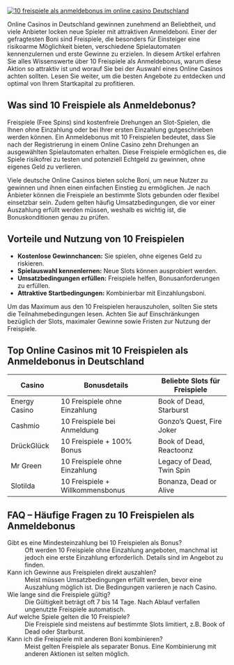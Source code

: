[![10 freispiele als anmeldebonus im online casino Deutschland](https://123-caf.pages.dev/gitsignup.png)](https://vrmoo.ru/Bt82HjjY)

<p>Online Casinos in Deutschland gewinnen zunehmend an Beliebtheit, und viele Anbieter locken neue Spieler mit attraktiven Anmeldeboni. Einer der gefragtesten Boni sind Freispiele, die besonders für Einsteiger eine risikoarme Möglichkeit bieten, verschiedene Spielautomaten kennenzulernen und erste Gewinne zu erzielen. In diesem Artikel erfahren Sie alles Wissenswerte über 10 Freispiele als Anmeldebonus, warum diese Aktion so attraktiv ist und worauf Sie bei der Auswahl eines Online Casinos achten sollten. Lesen Sie weiter, um die besten Angebote zu entdecken und optimal von Ihrem Startkapital zu profitieren.</p>  <h2>Was sind 10 Freispiele als Anmeldebonus?</h2> <p>Freispiele (Free Spins) sind kostenfreie Drehungen an Slot-Spielen, die Ihnen ohne Einzahlung oder bei Ihrer ersten Einzahlung gutgeschrieben werden können. Ein Anmeldebonus mit 10 Freispielen bedeutet, dass Sie nach der Registrierung in einem Online Casino zehn Drehungen an ausgewählten Spielautomaten erhalten. Diese Freispiele ermöglichen es, die Spiele risikofrei zu testen und potenziell Echtgeld zu gewinnen, ohne eigenes Geld zu verlieren.</p>  <p>Viele deutsche Online Casinos bieten solche Boni, um neue Nutzer zu gewinnen und ihnen einen einfachen Einstieg zu ermöglichen. Je nach Anbieter können die Freispiele an bestimmte Slots gebunden oder flexibel einsetzbar sein. Zudem gelten häufig Umsatzbedingungen, die vor einer Auszahlung erfüllt werden müssen, weshalb es wichtig ist, die Bonuskonditionen genau zu prüfen.</p>  <h2>Vorteile und Nutzung von 10 Freispielen</h2> <ul>   <li><strong>Kostenlose Gewinnchancen:</strong> Sie spielen, ohne eigenes Geld zu riskieren.</li>   <li><strong>Spielauswahl kennenlernen:</strong> Neue Slots können ausprobiert werden.</li>   <li><strong>Umsatzbedingungen erfüllen:</strong> Freispiele helfen, Bonusanforderungen zu erfüllen.</li>   <li><strong>Attraktive Startbedingungen:</strong> Kombinierbar mit Einzahlungsboni.</li> </ul>  <p>Um das Maximum aus den 10 Freispielen herauszuholen, sollten Sie stets die Teilnahmebedingungen lesen. Achten Sie auf Einschränkungen bezüglich der Slots, maximaler Gewinne sowie Fristen zur Nutzung der Freispiele.</p>  <h2>Top Online Casinos mit 10 Freispielen als Anmeldebonus in Deutschland</h2> <table>   <thead>     <tr>       <th>Casino</th>       <th>Bonusdetails</th>       <th>Beliebte Slots für Freispiele</th>     </tr>   </thead>   <tbody>     <tr>       <td>Energy Casino</td>       <td>10 Freispiele ohne Einzahlung</td>       <td>Book of Dead, Starburst</td>     </tr>     <tr>       <td>Cashmio</td>       <td>10 Freispiele bei Anmeldung</td>       <td>Gonzo’s Quest, Fire Joker</td>     </tr>     <tr>       <td>DrückGlück</td>       <td>10 Freispiele + 100% Bonus</td>       <td>Book of Dead, Reactoonz</td>     </tr>     <tr>       <td>Mr Green</td>       <td>10 Freispiele ohne Einzahlung</td>       <td>Legacy of Dead, Twin Spin</td>     </tr>     <tr>       <td>Slotilda</td>       <td>10 Freispiele + Willkommensbonus</td>       <td>Bonanza, Dead or Alive</td>     </tr>   </tbody> </table>  <h2>FAQ – Häufige Fragen zu 10 Freispielen als Anmeldebonus</h2> <dl>   <dt>Gibt es eine Mindesteinzahlung bei 10 Freispielen als Bonus?</dt>   <dd>Oft werden 10 Freispiele ohne Einzahlung angeboten, manchmal ist jedoch eine erste Einzahlung erforderlich. Details sind im Angebot zu finden.</dd>    <dt>Kann ich Gewinne aus Freispielen direkt auszahlen?</dt>   <dd>Meist müssen Umsatzbedingungen erfüllt werden, bevor eine Auszahlung möglich ist. Die Bedingungen variieren je nach Casino.</dd>    <dt>Wie lange sind die Freispiele gültig?</dt>   <dd>Die Gültigkeit beträgt oft 7 bis 14 Tage. Nach Ablauf verfallen ungenutzte Freispiele automatisch.</dd>    <dt>Auf welche Spiele gelten die 10 Freispiele?</dt>   <dd>Die Freispiele sind meistens auf bestimmte Slots limitiert, z.B. Book of Dead oder Starburst.</dd>    <dt>Kann ich die Freispiele mit anderen Boni kombinieren?</dt>   <dd>Meist gelten Freispiele als separater Bonus. Eine Kombinierung mit anderen Aktionen ist selten möglich.</dd> </dl>